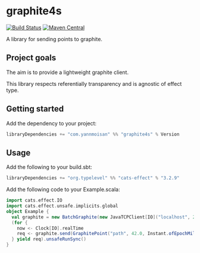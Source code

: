 # graphite4s

[![Build Status](https://travis-ci.org/YannMoisan/graphite4s.svg?branch=master)](https://travis-ci.org/YannMoisan/graphite4s) 
[![Maven Central](https://maven-badges.herokuapp.com/maven-central/com.yannmoisan/graphite4s_2.12/badge.svg)](https://maven-badges.herokuapp.com/maven-central/com.yannmoisan/graphite4s_2.12)

A library for sending points to graphite.

## Project goals

The aim is to provide a lightweight graphite client.
 
This library respects referentially transparency and is agnostic of effect type.

## Getting started

Add the dependency to your project:

```scala
libraryDependencies += "com.yannmoisan" %% "graphite4s" % Version
```

## Usage
Add the following to your build.sbt:
```scala
libraryDependencies += "org.typelevel" %% "cats-effect" % "3.2.9"
```
Add the following code to your Example.scala:
```scala
import cats.effect.IO
import cats.effect.unsafe.implicits.global
object Example {
  val graphite = new BatchGraphite(new JavaTCPClient[IO]("localhost", 2003))
  (for {
    now <- Clock[IO].realTime
    req <- graphite.send(GraphitePoint("path", 42.0, Instant.ofEpochMilli(now.toMillis)))
  } yield req).unsafeRunSync()
}
```
